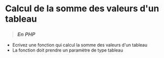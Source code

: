 # **Calcul de la somme des valeurs d'un tableau**

> ### ***En PHP***

* Ecrivez une fonction qui calcul la somme des valeurs d'un tableau
* La fonction doit prendre un paramètre de type tableau
